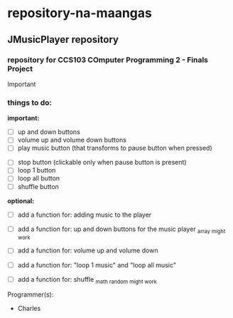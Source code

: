 # repository-na-maangas
## JMusicPlayer repository
### repository for **CCS103 COmputer Programming 2** - Finals Project

> [!IMPORTANT]
> ### things to do:
> **important:**
> - [ ] up and down buttons
> - [ ] volume up and volume down buttons
> - [ ] play music button (that transforms to pause button when pressed)
- [ ] stop button (clickable only when pause button is present)
- [ ] loop 1 button
- [ ] loop all button
- [ ] shuffle button

**optional:**
- [ ] add a function for: adding music to the player
- [ ] add a function for: up and down buttons for the music player <sub> array might work </sub>
- [ ] add a function for: volume up and volume down
- [ ] add a function for: "loop 1 music" and "loop all music"
- [ ] add a function for: shuffle <sub> math random might work </sub>



Programmer(s):
- Charles
